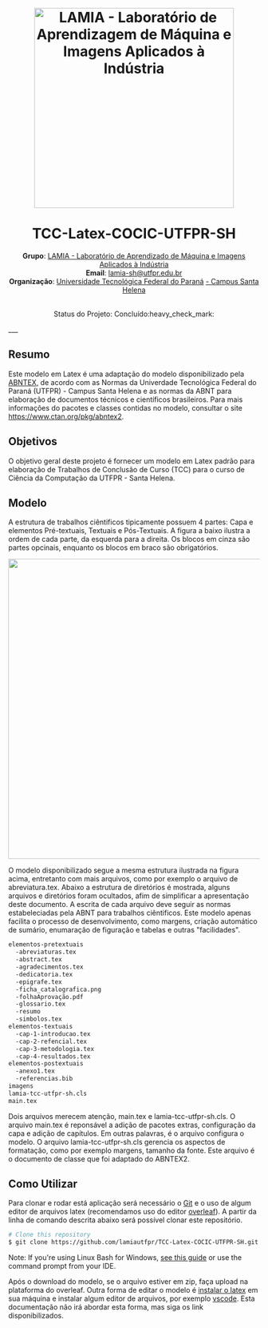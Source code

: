 <h1 align="center">
  <br>
  <a href="https://www.lamia.sh.utfpr.edu.br/">
    <img src="https://user-images.githubusercontent.com/26206052/86039037-3dfa0b80-ba18-11ea-9ab3-7e0696b505af.png" alt="LAMIA - Laboratório de                  Aprendizagem de Máquina e Imagens Aplicados à Indústria" width="400"></a>
<br> <br>
TCC-Latex-COCIC-UTFPR-SH
</h1>

<p align="center">  
<b>Grupo</b>: <a href="https://www.lamia.sh.utfpr.edu.br/" target="_blank">LAMIA - Laboratório de Aprendizado de Máquina e Imagens Aplicados à Indústria </a> <br>
<b>Email</b>: <a href="mailto:lamia-sh@utfpr.edu.br" target="_blank">lamia-sh@utfpr.edu.br</a> <br>
<b>Organização</b>: <a href="http://portal.utfpr.edu.br" target="_blank">Universidade Tecnológica Federal do Paraná</a> <a href="http://www.utfpr.edu.br/campus/santahelena" target="_blank"> - Campus Santa Helena</a> <br>
</p>

<p align="center">
<br>
Status do Projeto: Concluído:heavy_check_mark:
</p>
___

## Resumo
Este modelo em Latex é uma adaptação do modelo disponibilizado pela [ABNTEX](https://www.abntex.net.br/), de acordo com as Normas da Univerdade Tecnológica Federal do Paraná (UTFPR) - Campus Santa Helena e as normas da ABNT para elaboração de documentos técnicos e científicos brasileiros. Para mais informações do pacotes e classes contidas no modelo, consultar o site https://www.ctan.org/pkg/abntex2.

## Objetivos
O objetivo geral deste projeto é fornecer um modelo em Latex padrão para elaboração de Trabalhos de Conclusão de Curso (TCC) para o curso de Ciência da Computação da UTFPR - Santa Helena.
  
## Modelo
A estrutura de trabalhos ciêntificos tipicamente possuem 4 partes: Capa e elementos Pré-textuais, Textuais e Pós-Textuais. A figura a baixo ilustra a ordem de cada parte, da esquerda para a direita. Os blocos em cinza são partes opcinais, enquanto os blocos em braco são obrigatórios.
<p align="center">
 <img  src="https://raw.githubusercontent.com/lamiautfpr/TCC-Latex-COCIC-UTFPR-SH/master/LAMIA%20-%20TCC%20Latex%20UTFPR-SH/imagens/struct-of-paper.png" width="600"></a>
</p>

O modelo disponibilizado segue a mesma estrutura ilustrada na figura acima, entretanto com mais arquivos, como por exemplo o arquivo de abreviatura.tex. Abaixo a estrutura de diretórios é mostrada, alguns arquivos e diretórios foram ocultados, afim de simplificar a apresentação deste documento. A escrita de cada arquivo deve seguir as normas estabeleciadas pela ABNT para trabalhos ciêntificos. Este modelo apenas facilita o processo de desenvolvimento, como margens, criação automático de sumário, enumaração de figuração e tabelas e outras "facilidades".

```bash
elementos-pretextuais
  -abreviaturas.tex
  -abstract.tex
  -agradecimentos.tex
  -dedicatoria.tex
  -epigrafe.tex
  -ficha_catalografica.png
  -folhaAprovação.pdf
  -glossario.tex
  -resumo
  -simbolos.tex
elementos-textuais
  -cap-1-introducao.tex
  -cap-2-refencial.tex
  -cap-3-metodologia.tex
  -cap-4-resultados.tex
elementos-postextuais
  -anexo1.tex
  -referencias.bib
imagens
lamia-tcc-utfpr-sh.cls
main.tex
```

Dois arquivos merecem atenção, main.tex e lamia-tcc-utfpr-sh.cls. O arquivo main.tex é reponsável a adição de pacotes extras, configuração da capa e adição de capítulos. Em outras palavras, é o arquivo configura o modelo. O arquivo lamia-tcc-utfpr-sh.cls gerencia os aspectos de formatação, como por exemplo margens, tamanho da fonte. Este arquivo é o documento de classe que foi adaptado do ABNTEX2.

## Como Utilizar
Para clonar e rodar está aplicação será necessário o [Git](https://git-scm.com) e o uso de algum editor de arquivos latex (recomendamos uso do editor [overleaf](https://www.overleaf.com/)). A partir da linha de comando descrita abaixo será possível clonar este repositório.

```bash
# Clone this repository
$ git clone https://github.com/lamiautfpr/TCC-Latex-COCIC-UTFPR-SH.git

```
Note: If you're using Linux Bash for Windows, [see this guide](https://www.howtogeek.com/261575/how-to-run-graphical-linux-desktop-applications-from-windows-10s-bash-shell/) or use the command prompt from your IDE.

Após o download do modelo, se o arquivo estiver em zip, faça upload na plataforma do overleaf. Outra forma de editar o modelo é [instalar o latex](https://linuxconfig.org/how-to-install-latex-on-ubuntu-20-04-focal-fossa-linux) em sua máquina e instalar algum editor de arquivos, por exemplo [vscode](https://code.visualstudio.com/). Esta documentação não irá abordar esta forma, mas siga os link disponibilizados.

